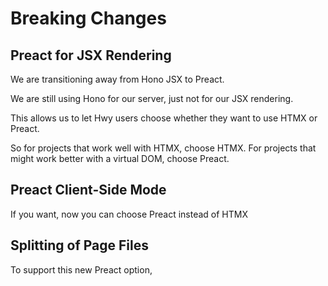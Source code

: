 # Breaking Changes

## Preact for JSX Rendering

We are transitioning away from Hono JSX to Preact.

We are still using Hono for our server, just not for our JSX rendering.

This allows us to let Hwy users choose whether they want to use HTMX or Preact.

So for projects that work well with HTMX, choose HTMX. For projects that might work better with a virtual DOM, choose Preact.

## Preact Client-Side Mode

If you want, now you can choose Preact instead of HTMX

## Splitting of Page Files

To support this new Preact option,
